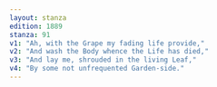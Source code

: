 ```yaml
---
layout: stanza
edition: 1889
stanza: 91
v1: "Ah, with the Grape my fading life provide,"
v2: "And wash the Body whence the Life has died,"
v3: "And lay me, shrouded in the living Leaf,"
v4: "By some not unfrequented Garden-side."
---
```

